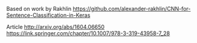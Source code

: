 Based on work by Rakhlin
https://github.com/alexander-rakhlin/CNN-for-Sentence-Classification-in-Keras

Article 
http://arxiv.org/abs/1604.06650
https://link.springer.com/chapter/10.1007/978-3-319-43958-7_28
